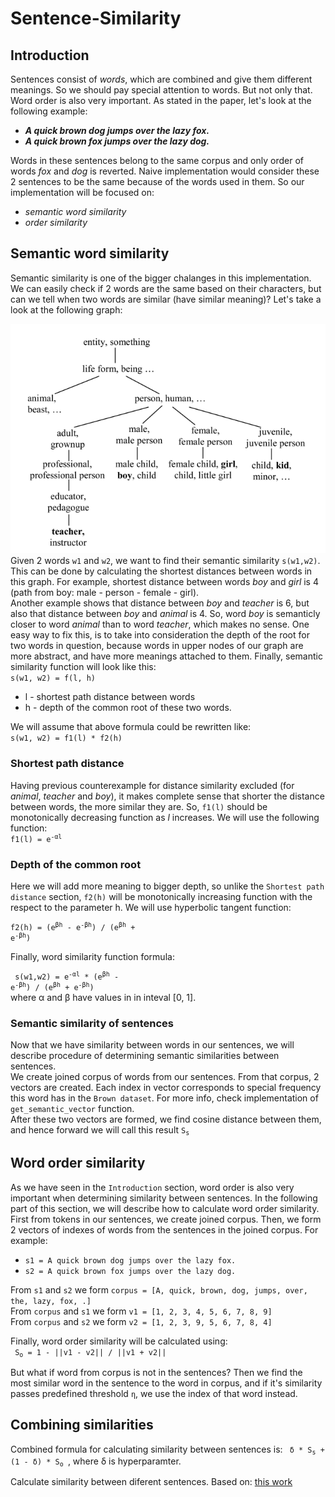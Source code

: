 # Sentence-Similarity

<!-- ## Introduction
This repository implements method for calculating similarities between small sentences. Implementation is divided in 2 files: 
* `main.py` - for implementing functionalities
* `main.ipynb` - for testing -->

## Introduction
Sentences consist of *words*, which are combined and give them different meanings. So we should pay special attention to words. But not only that. Word order is also very important. As stated in the paper, let's look at the following example:  
* ***A quick brown dog jumps over the lazy fox.***  
* ***A quick brown fox jumps over the lazy dog.***  

Words in these sentences belong to the same corpus and only order of words *fox* and *dog* is reverted. Naive implementation would consider these 2 sentences to be the same because of the words used in them. 
So our implementation will be focused on: 

* *semantic word similarity*
* *order similarity*

## Semantic word similarity
Semantic similarity is one of the bigger chalanges in this implementation.
We can easily check if 2 words are the same based on their characters, but can we tell when two words are similar (have similar meaning)? Let's take a look at the following graph:

![semantic graph](./Images/semantic_similarity_graph.png)
Given 2 words `w1` and `w2`, we want to find their semantic similarity `s(w1,w2)`. This can be done by calculating the shortest distances between words in this graph. For example, shortest distance between words *boy* and *girl* is 4 (path from boy: male - person - female - girl).  
Another example shows that distance between *boy* and *teacher* is 6, but also that distance between *boy* and *animal* is 4. So, word *boy* is semanticly closer to word *animal* than to word *teacher*, which makes no sense. One easy way to fix this, is to take into consideration the depth of the root for two words in question, because words in upper nodes of our graph are more abstract, and have more meanings attached to them. 
Finally, semantic similarity function will look like this:   
`s(w1, w2) = f(l, h)`  
* l - shortest path distance between words
* h - depth of the common root of these two words. 

We will assume that above formula could be rewritten like:  
`s(w1, w2) = f1(l) * f2(h)`


### Shortest path distance
Having previous counterexample for distance similarity excluded (for *animal*, *teacher* and *boy*), it makes complete sense that shorter the distance between words, the more similar they are. So, `f1(l)` should be monotonically decreasing function as *l* increases. We will use the following function:  
<code>f1(l) = e<sup>-αl</sup> </code>

### Depth of the common root
Here we will add more meaning to bigger depth, so unlike the `Shortest path distance` section, `f2(h)` will be monotonically increasing function with the respect to the parameter h. We will use hyperbolic tangent function:

<code>f2(h) = (e<sup>βh</sup> - e<sup>-βh</sup>) / (e<sup>βh</sup> + e<sup>-βh</sup>) </code>

Finally, word similarity function formula:

<code>  s(w1,w2) =  e<sup>-αl</sup> * (e<sup>βh</sup> - e<sup>-βh</sup>) / (e<sup>βh</sup> + e<sup>-βh</sup>) </code>  
where α and β have values in in inteval [0, 1].


### Semantic similarity of sentences
Now that we have similarity between words in our sentences, we will describe procedure of determining semantic similarities between sentences.  
We create joined corpus of words from our sentences. From that corpus, 2 vectors are created. Each index in vector corresponds to special frequency this word has in the `Brown dataset`. For more info, check implementation of 
`get_semantic_vector` function.  
After these two vectors are formed, we find cosine distance between them, and hence forward we will call this result <code>S<sub>s</sub></code>


## Word order similarity
As we have seen in the `Introduction` section, word order is also very important when determining similarity between sentences. In the following part of this section, we will describe how to calculate word order similarity.
First from tokens in our sentences, we create joined corpus. Then, we form 2 vectors of indexes of words from the sentences in the joined corpus. For example:

* `s1 = A quick brown dog jumps over the lazy fox.`
* `s2 = A quick brown fox jumps over the lazy dog.`

From `s1` and `s2` we form `corpus = [A, quick, brown, dog, jumps, over, the, lazy, fox, .]`  
From `corpus` and `s1` we form  `v1 = [1, 2, 3, 4, 5, 6, 7, 8, 9]`  
From `corpus` and `s2` we form `v2 = [1, 2, 3, 9, 5, 6, 7, 8, 4]`

Finally, word order similarity will be calculated using:  
<code> S<sub>o</sub> = 1 - ||v1 - v2|| / ||v1 + v2|| </code>

But what if word from corpus is not in the sentences? Then we find the most similar word in the sentence to the word in corpus, and if it's similarity passes predefined threshold `η`, we use the index of that word instead.

## Combining similarities
Combined formula for calculating similarity between sentences is:
<code>
δ * S<sub>s</sub> + (1 - δ) * S<sub>o</sub> 
</code>, where δ is hyperparamter.



Calculate similarity between diferent sentences. Based on: [this work](https://www.researchgate.net/publication/232645326_Sentence_Similarity_Based_on_Semantic_Nets_and_Corpus_Statistics#:~:text=The%20semantic%20similarity%20of%20two,database%20and%20from%20corpus%20statistics.&text=Experiments%20on%20two%20sets%20of,significant%20correlation%20to%20human%20intuition.)
